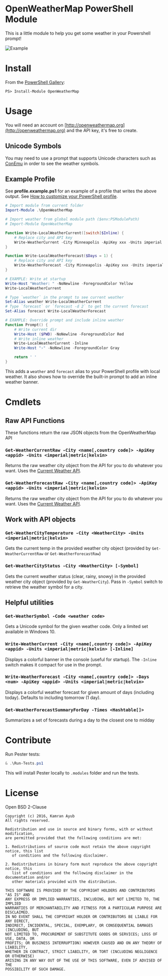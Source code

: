 # OpenWeatherMap PowerShell Module

This is a little module to help you get some weather in your Powershell prompt!

![Example](https://cloud.githubusercontent.com/assets/563819/17722041/ab4372a4-63f4-11e6-8b7f-bd8e4a60a4d3.png)

# Install

From the [PowerShell Gallery](https://www.powershellgallery.com):

    PS> Install-Module OpenWeatherMap

# Usage

You will need an account on [http://openweathermap.org](http://openweathermap.org) and the API key, it's free to create.

## Unicode Symbols

You may need to use a prompt that supports Unicode characters such as [ConEmu](https://conemu.github.io/) in order to see the weather
symbols.

## Example Profile

See **profile.example.ps1** for an example of a profile that writes the above output. 
See [How to customize your PowerShell profile](http://www.howtogeek.com/50236/customizing-your-powershell-profile/).

```powershell
# Import module from current folder
Import-Module .\OpenWeatherMap

# Import weather from global module path ($env:PSModulePath)
# Import-Module OpenWeatherMap

Function Write-LocalWeatherCurrent([switch]$Inline) {
    # Replace city and API key
    Write-WeatherCurrent -City Minneapolis -ApiKey xxx -Units imperial -Inline:$Inline
}

Function Write-LocalWeatherForecast($Days = 1) {
    # Replace city and API key
    Write-WeatherForecast -City Minneapolis -ApiKey xxx -Units imperial -Days $Days
}

# EXAMPLE: Write at startup
Write-Host "Weather: " -NoNewline -ForegroundColor Yellow
Write-LocalWeatherCurrent

# Type `weather` in the prompt to see current weather
Set-Alias weather Write-LocalWeatherCurrent
# Type `forecast` or `forecast -d 2` to get the current forecast
Set-Alias forecast Write-LocalWeatherForecast

# EXAMPLE: Override prompt and include inline weather
Function Prompt() {
    # Write current dir
    Write-Host ($PWD) -NoNewline -ForegroundColor Red
    # Write inline weather
    Write-LocalWeatherCurrent -Inline
    Write-Host "›" -NoNewline -ForegroundColor Gray

    return ' '
}
```

This adds a `weather` and `forecast` alias to your PowerShell profile with local weather. It also shows how to override the
built-in prompt to add an inline weather banner.

# Cmdlets

## Raw API Functions

These functions return the raw JSON objects from the OpenWeatherMap API

### `Get-WeatherCurrentRaw -City <name[,country code]> -ApiKey <appid> -Units <imperial|metric|kelvin>`

Returns the raw weather city object from the API for you to do whatever you want. 
Uses the [Current Weather API](http://openweathermap.org/current).

### `Get-WeatherForecastRaw -City <name[,country code]> -ApiKey <appid> -Units <imperial|metric|kelvin>`

Returns the raw weather city object from the API for you to do whatever you want. 
Uses the [Current Weather API](http://openweathermap.org/current).

## Work with API objects

### `Get-WeatherCityTemperature -City <WeatherCity> -Units <imperial|metric|kelvin>`

Gets the current temp in the provided weather city object (provided by `Get-WeatherCurrentRaw` or `Get-WeatherForecastRaw`)

### `Get-WeatherCityStatus -City <WeatherCity> [-Symbol]`

Gets the current weather status (clear, rainy, snowy) in the provided weather city object (provided by `Get-WeatherCity`).
Pass in `-Symbol` switch to retrieve the weather symbol for a city.

## Helpful utilities

### `Get-WeatherSymbol -Code <weather code>`

Gets a Unicode symbol for the given weather code. Only a limited set available in Windows 10.

### `Write-WeatherCurrent -City <name[,country code]> -ApiKey <appid> -Units <imperial|metric|kelvin> [-Inline]`

Displays a colorful banner in the console (useful for startup). The `-Inline` switch makes it compact for use in the prompt.

### `Write-WeatherForecast -City <name[,country code]> -Days <num> -ApiKey <appid> -Units <imperial|metric|kelvin>`

Displays a colorful weather forecast for given amount of days (including today). Defaults to including tomorrow (1 day).

### `Get-WeatherForecastSummaryForDay -Times <Hashtable[]>`

Summarizes a set of forecasts during a day to the closest one to midday

# Contribute

Run Pester tests:

```powershell
& .\Run-Tests.ps1
```

This will install Pester locally to `.modules` folder and run the tests.

# License

Open BSD 2-Clause

```
Copyright (c) 2016, Kamran Ayub
All rights reserved.

Redistribution and use in source and binary forms, with or without modification, 
are permitted provided that the following conditions are met:

1. Redistributions of source code must retain the above copyright notice, this list 
   of conditions and the following disclaimer.

2. Redistributions in binary form must reproduce the above copyright notice, this 
   list of conditions and the following disclaimer in the documentation and/or 
   other materials provided with the distribution.

THIS SOFTWARE IS PROVIDED BY THE COPYRIGHT HOLDERS AND CONTRIBUTORS "AS IS" AND 
ANY EXPRESS OR IMPLIED WARRANTIES, INCLUDING, BUT NOT LIMITED TO, THE IMPLIED 
WARRANTIES OF MERCHANTABILITY AND FITNESS FOR A PARTICULAR PURPOSE ARE DISCLAIMED. 
IN NO EVENT SHALL THE COPYRIGHT HOLDER OR CONTRIBUTORS BE LIABLE FOR ANY DIRECT, 
INDIRECT, INCIDENTAL, SPECIAL, EXEMPLARY, OR CONSEQUENTIAL DAMAGES (INCLUDING, BUT 
NOT LIMITED TO, PROCUREMENT OF SUBSTITUTE GOODS OR SERVICES; LOSS OF USE, DATA, OR 
PROFITS; OR BUSINESS INTERRUPTION) HOWEVER CAUSED AND ON ANY THEORY OF LIABILITY, 
WHETHER IN CONTRACT, STRICT LIABILITY, OR TORT (INCLUDING NEGLIGENCE OR OTHERWISE) 
ARISING IN ANY WAY OUT OF THE USE OF THIS SOFTWARE, EVEN IF ADVISED OF THE 
POSSIBILITY OF SUCH DAMAGE.
```
